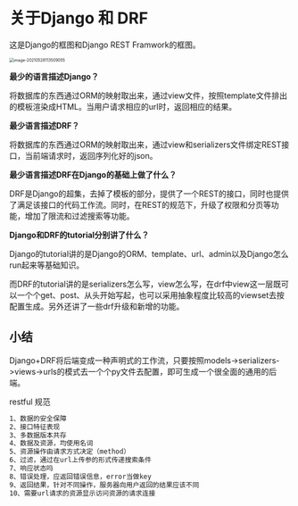 # 关于Django 和 DRF

这是Django的框图和Django REST Framwork的框图。

<img src="assets/Django和DRF.assets/image-20210528113509055.png" alt="image-20210528113509055" style="zoom:50%;" />



**最少的语言描述Django？**

将数据库的东西通过ORM的映射取出来，通过view文件，按照template文件排出的模板渲染成HTML。当用户请求相应的url时，返回相应的结果。

**最少语言描述DRF？**

将数据库的东西通过ORM的映射取出来，通过view和serializers文件绑定REST接口，当前端请求时，返回序列化好的json。

**最少语言描述DRF在Django的基础上做了什么？**

DRF是Django的超集，去掉了模板的部分，提供了一个REST的接口，同时也提供了满足该接口的代码工作流。同时，在REST的规范下，升级了权限和分页等功能，增加了限流和过滤搜索等功能。

**Django和DRF的tutorial分别讲了什么？**

Django的tutorial讲的是Django的ORM、template、url、admin以及Django怎么run起来等基础知识。

而DRF的tutorial讲的是serializers怎么写，view怎么写，在drf中view这一层既可以一个个get、post、从头开始写起，也可以采用抽象程度比较高的viewset去按配置生成。另外还讲了一些drf升级和新增的功能。

## **小结**

Django+DRF将后端变成一种声明式的工作流，只要按照models->serializers->views->urls的模式去一个个py文件去配置，即可生成一个很全面的通用的后端。



restful 规范

```tex
1、数据的安全保障
2、接口特征表现
3、多数据版本共存
4、数据及资源，均使用名词
5、资源操作由请求方式决定（method）
6、过滤，通过在url上传参的形式传递搜索条件
7、响应状态吗
8、错误处理，应返回错误信息，error当做key
9、返回结果，针对不同操作，服务器向用户返回的结果应该不同
10、需要url请求的资源显示访问资源的请求连接
```

